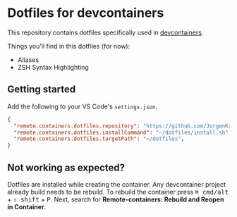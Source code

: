 # Dotfiles for devcontainers

This repository contains dotfiles specifically used in [devcontainers](https://code.visualstudio.com/docs/remote/containers#_personalizing-with-dotfile-repositories).

Things you'll find in this dotfiles (for now):

- Aliases
- ZSH Syntax Highlighting

## Getting started

Add the following to your VS Code's `settings.json`.

```json
{
  "remote.containers.dotfiles.repository": "https://github.com/JorgenKrieger/dotfiles_devcontainers.git",
  "remote.containers.dotfiles.installCommand": "~/dotfiles/install.sh",
  "remote.containers.dotfiles.targetPath": "~/dotfiles",
}
```

## Not working as expected?

Dotfiles are installed while creating the container. Any devcontainer project already build needs to be rebuild.
To rebuild the container press <kbd>⌘ cmd/alt</kbd> + <kbd>⇧ shift</kbd> + <kbd>P</kbd>. Next, search for **Remote-containers: Rebuild and Reopen in Container**.